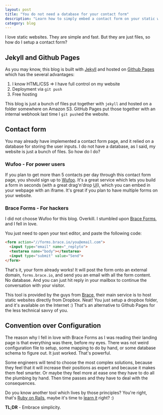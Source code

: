 ```yaml
---
layout: post
title: "You do not need a database for your contact form"
description: "Learn how to simply embed a contact form on your static website"
category: blog
---
```


I love static websites. They are simple and fast. But they are just files, so how do I setup a contact form?

## Jekyll and Github Pages

As you may know, this blog is built with [Jekyll](http://jekyllrb.com/) and hosted on [Github Pages](https://pages.github.com/) which has the several advantages:

1. I know HTML/CSS ⇒ I have full control on my website
1. Deployment via `git push`
1. Free hosting

This blog is just a bunch of files put together with `jekyll` and hosted on a folder somewhere on Amazon S3. GitHub Pages put those together with an internal webhook last time I `git push`ed the website.

## Contact form

You may already have implemented a contact form page, and it relied on a database for storing the user inputs. I do not have a database, as I said, my website is just a bunch of files. So how do I do?

### Wufoo - For power users

If you plan to get more than 5 contacts per day through this contact form page, you should sign up to [Wufoo](http://www.wufoo.com/). It's a great service which lets you build a form in seconds (with a great drag'n'drop <acronym title="User Interface">UI</acronym>), which you can embed in your webpage with an iframe. It's great if you plan to have multiple forms on your website.

### Brace Forms - For hackers

I did not choose Wufoo for this blog. Overkill. I stumbled upon [Brace Forms](http://forms.brace.io), and I fell in love.

You just need to open your text editor, and paste the following code:

```html
<form action="//forms.brace.io/you@email.com">
  <input type="email" name="_replyto">
  <textarea name="body"></textarea>
  <input type="submit" value="Send">
</form>
```

That's it, your form already works! It will post the form onto an external domain, `forms.brace.io`, and send you an email with all the form content. No database. And you can just hit reply in your mailbox to continue the conversation with your visitor.

This tool is provided by the guys from [Brace](http://brace.io/), their main service is to host static websites directly from Dropbox. Neat! You just setup a dropbox folder, and it's available on the Internet :) That's an alternative to Github Pages for the less technical savvy of you.

## Convention over Configuration

The reason why I fell in love with Brace Forms as I was reading their landing page is that everything was there, before my eyes. There was not weird configuration file to setup, some mapping to do by hand, or some database schema to figure out. It just worked. That's powerful.

Some engineers will tend to choose the most complex solutions, because they feel that it will increase their positions as expert and because it makes them feel smarter. Or maybe they feel more at ease one they have to do all the plumbing by hand. Then time passes and they have to deal with the consequences.

Do you know another tool which lives by those principles? You're right, that's [Ruby on Rails](http://www.rubyonrails.org), maybe it's time to [learn it](http://www.lewagon.org/) right? :)

**TL;DR** - Embrace simplicity.
